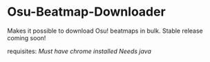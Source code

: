 # Osu-Beatmap-Downloader
Makes it possible to download Osu! beatmaps in bulk.
Stable release coming soon!

requisites:
*Must have chrome installed*
*Needs java*

